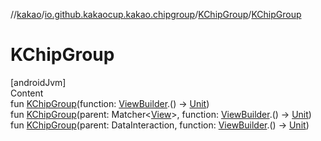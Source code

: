 //[kakao](../../../index.md)/[io.github.kakaocup.kakao.chipgroup](../index.md)/[KChipGroup](index.md)/[KChipGroup](-k-chip-group.md)



# KChipGroup  
[androidJvm]  
Content  
fun [KChipGroup](-k-chip-group.md)(function: [ViewBuilder](../../io.github.kakaocup.kakao.common.builders/-view-builder/index.md).() -> [Unit](https://kotlinlang.org/api/latest/jvm/stdlib/kotlin/-unit/index.html))  
fun [KChipGroup](-k-chip-group.md)(parent: Matcher<[View](https://developer.android.com/reference/kotlin/android/view/View.html)>, function: [ViewBuilder](../../io.github.kakaocup.kakao.common.builders/-view-builder/index.md).() -> [Unit](https://kotlinlang.org/api/latest/jvm/stdlib/kotlin/-unit/index.html))  
fun [KChipGroup](-k-chip-group.md)(parent: DataInteraction, function: [ViewBuilder](../../io.github.kakaocup.kakao.common.builders/-view-builder/index.md).() -> [Unit](https://kotlinlang.org/api/latest/jvm/stdlib/kotlin/-unit/index.html))  



